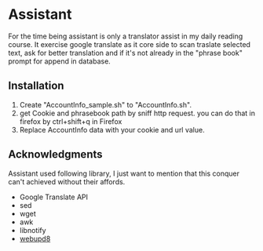 # Assistant
For the time being assistant is only a translator assist in my daily reading course.
It exercise google translate as it core side to scan traslate selected text, ask for better translation and if it's not already in the "phrase book" prompt for append in database.

## Installation
1. Create "AccountInfo_sample.sh" to "AccountInfo.sh".
2. get Cookie and phrasebook path by sniff http request. you can do that in firefox by ctrl+shift+q in Firefox
3. Replace AccountInfo data with your cookie and url value.


## Acknowledgments
Assistant used following library, I just want to mention that this conquer can't achieved without their affords.
- Google Translate API
- sed
- wget
- awk
- libnotify
- [webupd8](http://www.webupd8.org/2016/03/translate-any-text-you-select-on-your.html)
